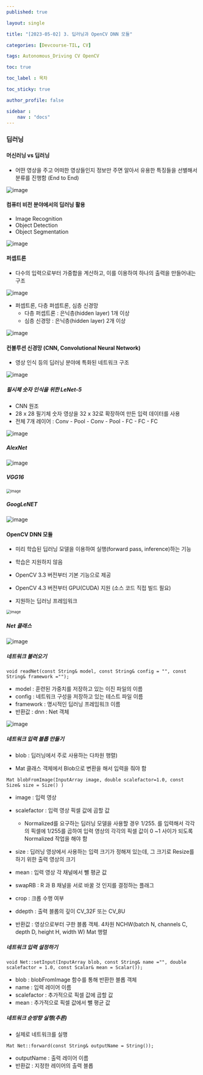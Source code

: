 ```yaml
---
published: true

layout: single

title: "[2023-05-02] 3. 딥러닝과 OpenCV DNN 모듈"

categories: [Devcourse-TIL, CV]

tags: Autonomous_Driving CV OpenCV

toc: true

toc_label : 목차

toc_sticky: true

author_profile: false

sidebar :
    nav : "docs"
---
```


### 딥러닝



#### 머신러닝 vs 딥러닝

- 어떤 영상을 주고 어떠한 영상들인지 정보만 주면 알아서 유용한 특징들을 선별해서 분류를 진행함 (End to End)

![image](https://user-images.githubusercontent.com/116723552/236495336-b1b10a22-ffea-4e25-ab12-869ff94b1200.png)



#### 컴퓨터 비전 분야에서의 딥러닝 활용

- Image Recognition
- Object Detection
- Object Segmentation

![image](https://user-images.githubusercontent.com/116723552/236501712-fd41670b-6f28-436f-a340-1ba5c9fe150e.png)



#### 퍼셉트론

- 다수의 입력으로부터 가중합을 계산하고, 이를 이용하여 하나의 출력을 만들어내는 구조

![image](https://user-images.githubusercontent.com/116723552/236502125-a000e26c-25e6-4a46-8774-e70a9818fc4c.png)

- 퍼셉트론, 다층 퍼셉트론, 심층 신경망
  - 다층 퍼셉트론 : 은닉층(hidden layer) 1개 이상
  - 심층 신경망 : 은닉층(hidden layer) 2개 이상

![image](https://user-images.githubusercontent.com/116723552/236502787-feabcb54-ce97-448a-88d1-7f9d3e629f54.png)



#### 컨볼루션 신경망 (CNN, Convolutional Neural Network)

- 영상 인식 등의 딥러닝 분야에 특화된 네트워크 구조

![image](https://user-images.githubusercontent.com/116723552/236503356-ffddbe70-034b-4a0d-88b1-9f9ff3e3ca2a.png)



##### 필시체 숫자 인식을 위한 LeNet-5

- CNN 원조
- 28 x 28 필기체 숫자 영상을 32 x 32로 확장하여 만든 입력 데이터를 사용
- 전체 7개 레이어 : Conv - Pool -  Conv - Pool - FC - FC - FC

![image](https://user-images.githubusercontent.com/116723552/236505205-cb1c0e39-6ad1-4f62-ba47-2fe1a591ab2c.png)



##### AlexNet

![image](https://user-images.githubusercontent.com/116723552/236505354-2d76e6bc-61f5-424c-beb3-0d25a9c7da59.png)



##### VGG16

<img src="https://user-images.githubusercontent.com/116723552/236505872-d2e08cef-525b-47da-8bce-7af08f39e225.png" alt="image" style="zoom:67%;" />



##### GoogLeNET

![image](https://user-images.githubusercontent.com/116723552/236506008-5c6211e6-fd82-4d2e-ad8c-19540c609c05.png)



#### OpenCV DNN 모듈

- 미리 학습된 딥러닝 모델을 이용하여 실행(forward pass, inference)하는 기능
- 학습은 지원하지 않음
- OpenCV 3.3 버전부터 기본 기능으로 제공
- OpenCV 4.3 버전부터 GPU(CUDA) 지원 (소스 코드 직접 빌드 필요)



- 지원하는 딥러닝 프레임워크

<img src="https://user-images.githubusercontent.com/116723552/236506518-ad05d25b-d10e-4853-9ed9-c478c9d38711.png" alt="image" style="zoom:67%;" />



##### Net 클래스 

![image](https://user-images.githubusercontent.com/116723552/236506774-cc0ddaa6-037c-443f-ac64-d1c92c0ab6b6.png)



##### 네트워크 불러오기

```
void readNet(const String& model, const String& config = "", const String& framework ="");
```

- model : 훈련된 가중치를 저장하고 있는 이진 파일의 이름
- config : 네트워크 구성을 저장하고 있는 테스트 파일 이름
- framework : 명시적인 딥러닝 프레임워크 이름
- 반환값 : dnn : Net 객체

![image](https://user-images.githubusercontent.com/116723552/236507396-b782506a-b55f-4b9f-9b3f-db79552a22d2.png)



##### 네트워크 입력 블롭 만들기

- blob : 딥러닝에서 주로 사용하는 다차원 행렬)

- Mat 클래스 객체에서 Blob으로 변환을 해서 입력을 줘야 함

```
Mat blobFromImage(InputArray image, double scalefactor=1.0, const Size& size = Size() )
```

- image : 입력 영상
- scalefactor : 입력 영상 픽셀 값에 곱할 값
  - Normalized를 요구하는 딥러닝 모델을 사용할 경우 1/255. 를 입력해서 각각의 픽셀에 1/255를 곱하여 입력 영상의 각각의 픽셀 값이 0 ~1 사이가 되도록 Normalized 작업을 해야 함

- size : 딥러닝 영상에서 사용하는 입력 크기가 정해져 있는데, 그 크기로 Resize를 하기 위한 출력 영상의 크기
- mean : 입력 영상 각 채널에서 뺄 평균 값
- swapRB : R 과 B 채널을 서로 바꿀 것 인지를 결정하는 플래그
- crop : 크롭 수행 여부
- ddepth : 출력 블롭의 깊이 CV_32F 또는 CV_8U
- 반환값 : 영상으로부터 구한 블롭 객체. 4차원 NCHW(batch N, channels C, depth D, height H, width W) Mat 행렬



##### 네트워크 입력 설정하기

```
void Net::setInput(InputArray blob, const String& name ="", double scalefactor = 1.0, const Scalar& mean = Scalar());
```

- blob : blobFromImage 함수를 통해 반환한 블롭 객체 
- name : 입력 레이어 이름
- scalefactor : 추가적으로 픽셀 값에 곱할 값
- mean : 추가적으로 픽셀 값에서 뺄 평균 값 



##### 네트워크 순방향 실행(추론)

- 실제로 네트워크를 실행

```
Mat Net::forward(const String& outputName = String());
```

- outputName : 출력 레이어 이름
- 반환값 : 지정한 레이어의 출력 블롭
